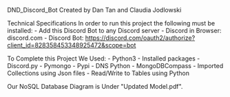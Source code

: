 DND_Discord_Bot
Created by Dan Tan and Claudia Jodlowski

Technical Specifications
In order to run this project the following must be installed:
    - Add this Discord Bot to any Discord server
        - Discord in Browser: discord.com
        - Discord Bot: https://discord.com/oauth2/authorize?client_id=828358453348925472&scope=bot


To Complete this Project We Used:
    - Python3
    - Installed packages
        - Discord.py
        - Pymongo
        - Pypi
        - DNS Python
    - MongoDBCompass
        - Imported Collections using Json files
        - Read/Write to Tables using Python

Our NoSQL Database Diagram is Under "Updated Model.pdf".


    
